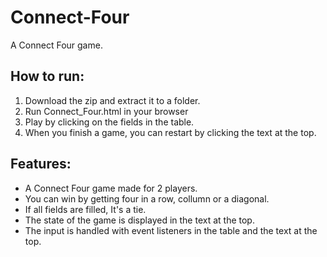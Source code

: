 # Connect-Four
A Connect Four game. 

## How to run:
1. Download the zip and extract it to a folder.
2. Run Connect_Four.html in your browser
3. Play by clicking on the fields in the table.
4. When you finish a game, you can restart by clicking the text at the top.

## Features:
- A Connect Four game made for 2 players.
- You can win by getting four in a row, collumn or a diagonal.
- If all fields are filled, It's a tie.
- The state of the game is displayed in the text at the top.
- The input is handled with event listeners in the table and the text at the top.
